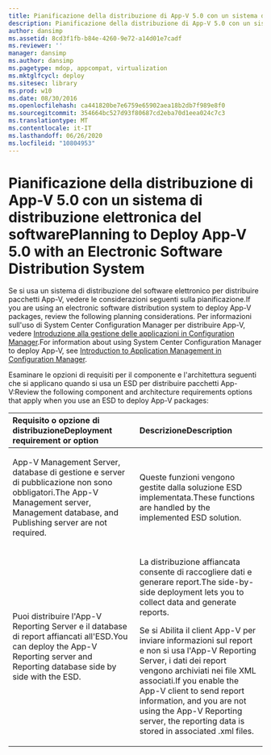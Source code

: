 ```yaml
---
title: Pianificazione della distribuzione di App-V 5.0 con un sistema di distribuzione elettronica del software
description: Pianificazione della distribuzione di App-V 5.0 con un sistema di distribuzione elettronica del software
author: dansimp
ms.assetid: 8cd3f1fb-b84e-4260-9e72-a14d01e7cadf
ms.reviewer: ''
manager: dansimp
ms.author: dansimp
ms.pagetype: mdop, appcompat, virtualization
ms.mktglfcycl: deploy
ms.sitesec: library
ms.prod: w10
ms.date: 08/30/2016
ms.openlocfilehash: ca441820be7e6759e65902aea18b2db7f989e8f0
ms.sourcegitcommit: 354664bc527d93f80687cd2eba70d1eea024c7c3
ms.translationtype: MT
ms.contentlocale: it-IT
ms.lasthandoff: 06/26/2020
ms.locfileid: "10804953"
---
```

# <span data-ttu-id="1ea03-103">Pianificazione della distribuzione di App-V 5.0 con un sistema di distribuzione elettronica del software</span><span class="sxs-lookup"><span data-stu-id="1ea03-103">Planning to Deploy App-V 5.0 with an Electronic Software Distribution System</span></span>


<span data-ttu-id="1ea03-104">Se si usa un sistema di distribuzione del software elettronico per distribuire pacchetti App-V, vedere le considerazioni seguenti sulla pianificazione.</span><span class="sxs-lookup"><span data-stu-id="1ea03-104">If you are using an electronic software distribution system to deploy App-V packages, review the following planning considerations.</span></span> <span data-ttu-id="1ea03-105">Per informazioni sull'uso di System Center Configuration Manager per distribuire App-V, vedere [Introduzione alla gestione delle applicazioni in Configuration Manager](https://go.microsoft.com/fwlink/?LinkId=281816).</span><span class="sxs-lookup"><span data-stu-id="1ea03-105">For information about using System Center Configuration Manager to deploy App-V, see [Introduction to Application Management in Configuration Manager](https://go.microsoft.com/fwlink/?LinkId=281816).</span></span>

<span data-ttu-id="1ea03-106">Esaminare le opzioni di requisiti per il componente e l'architettura seguenti che si applicano quando si usa un ESD per distribuire pacchetti App-V:</span><span class="sxs-lookup"><span data-stu-id="1ea03-106">Review the following component and architecture requirements options that apply when you use an ESD to deploy App-V packages:</span></span>

<table>
<colgroup>
<col width="50%" />
<col width="50%" />
</colgroup>
<thead>
<tr class="header">
<th align="left"><span data-ttu-id="1ea03-107">Requisito o opzione di distribuzione</span><span class="sxs-lookup"><span data-stu-id="1ea03-107">Deployment requirement or option</span></span></th>
<th align="left"><span data-ttu-id="1ea03-108">Descrizione</span><span class="sxs-lookup"><span data-stu-id="1ea03-108">Description</span></span></th>
</tr>
</thead>
<tbody>
<tr class="odd">
<td align="left"><p><span data-ttu-id="1ea03-109">App-V Management Server, database di gestione e server di pubblicazione non sono obbligatori.</span><span class="sxs-lookup"><span data-stu-id="1ea03-109">The App-V Management server, Management database, and Publishing server are not required.</span></span></p></td>
<td align="left"><p><span data-ttu-id="1ea03-110">Queste funzioni vengono gestite dalla soluzione ESD implementata.</span><span class="sxs-lookup"><span data-stu-id="1ea03-110">These functions are handled by the implemented ESD solution.</span></span></p></td>
</tr>
<tr class="even">
<td align="left"><p><span data-ttu-id="1ea03-111">Puoi distribuire l'App-V Reporting Server e il database di report affiancati all'ESD.</span><span class="sxs-lookup"><span data-stu-id="1ea03-111">You can deploy the App-V Reporting server and Reporting database side by side with the ESD.</span></span></p></td>
<td align="left"><p><span data-ttu-id="1ea03-112">La distribuzione affiancata consente di raccogliere dati e generare report.</span><span class="sxs-lookup"><span data-stu-id="1ea03-112">The side-by-side deployment lets you to collect data and generate reports.</span></span></p>
<p><span data-ttu-id="1ea03-113">Se si Abilita il client App-V per inviare informazioni sul report e non si usa l'App-V Reporting Server, i dati dei report vengono archiviati nei file XML associati.</span><span class="sxs-lookup"><span data-stu-id="1ea03-113">If you enable the App-V client to send report information, and you are not using the App-V Reporting server, the reporting data is stored in associated .xml files.</span></span></p></td>
</tr>
</tbody>
</table>

 






 

 





